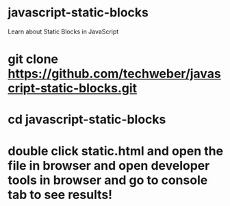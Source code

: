 # javascript-static-blocks
Learn about Static Blocks in JavaScript
# git clone https://github.com/techweber/javascript-static-blocks.git
# cd javascript-static-blocks
# double click static.html and open the file in browser and open developer tools in browser and go to console tab to see results!
